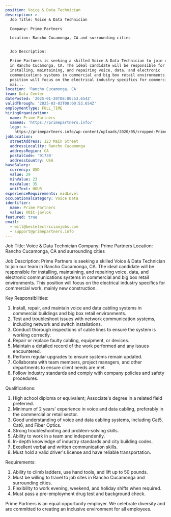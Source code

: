 ```yaml
---
position: Voice & Data Technician
description: >-
  Job Title: Voice & Data Technician

  Company: Prime Partners

  Location: Rancho Cucamonga, CA and surrounding cities


  Job Description:

  Prime Partners is seeking a skilled Voice & Data Technician to join our team
  in Rancho Cucamonga, CA. The ideal candidate will be responsible for
  installing, maintaining, and repairing voice, data, and electronic
  communications systems in commercial and big box retail environments. This
  position will focus on the electrical industry specifics for commercial work,
  mai...
location: 'Rancho Cucamonga, CA'
team: Data Center
datePosted: '2025-01-20T08:00:53.654Z'
validThrough: '2025-03-03T08:00:53.654Z'
employmentType: FULL_TIME
hiringOrganization:
  name: Prime Partners
  sameAs: 'https://primepartners.info/'
  logo: >-
    https://primepartners.info/wp-content/uploads/2020/05/cropped-Prime-Partners-Logo-NO-BG-1-1.png
jobLocation:
  streetAddress: 123 Main Street
  addressLocality: Rancho Cucamonga
  addressRegion: CA
  postalCode: '91730'
  addressCountry: USA
baseSalary:
  currency: USD
  value: 29
  minValue: 23
  maxValue: 35
  unitText: HOUR
experienceRequirements: midLevel
occupationalCategory: Voice Data
identifier:
  name: Prime Partners
  value: VOIC-javlok
featured: true
email:
  - will@bestelectricianjobs.com
  - support@primepartners.info
---
```




Job Title: Voice & Data Technician
Company: Prime Partners
Location: Rancho Cucamonga, CA and surrounding cities

Job Description:
Prime Partners is seeking a skilled Voice & Data Technician to join our team in Rancho Cucamonga, CA. The ideal candidate will be responsible for installing, maintaining, and repairing voice, data, and electronic communications systems in commercial and big box retail environments. This position will focus on the electrical industry specifics for commercial work, mainly new construction.

Key Responsibilities:

1. Install, repair, and maintain voice and data cabling systems in commercial buildings and big box retail environments.
2. Test and troubleshoot issues with network communication systems, including network and switch installations.
3. Conduct thorough inspections of cable lines to ensure the system is working correctly.
4. Repair or replace faulty cabling, equipment, or devices.
5. Maintain a detailed record of the work performed and any issues encountered.
6. Perform regular upgrades to ensure systems remain updated.
7. Collaborate with team members, project managers, and other departments to ensure client needs are met.
8. Follow industry standards and comply with company policies and safety procedures.

Qualifications:

1. High school diploma or equivalent; Associate's degree in a related field preferred.
2. Minimum of 2 years' experience in voice and data cabling, preferably in the commercial or retail sector.
3. Good understanding of voice and data cabling systems, including Cat5, Cat6, and Fiber Optics.
4. Strong troubleshooting and problem-solving skills.
5. Ability to work in a team and independently.
6. In-depth knowledge of industry standards and city building codes.
7. Excellent verbal and written communication skills.
8. Must hold a valid driver's license and have reliable transportation.

Requirements:

1. Ability to climb ladders, use hand tools, and lift up to 50 pounds.
2. Must be willing to travel to job sites in Rancho Cucamonga and surrounding cities.
3. Flexibility to work evening, weekend, and holiday shifts when required.
4. Must pass a pre-employment drug test and background check.

Prime Partners is an equal opportunity employer. We celebrate diversity and are committed to creating an inclusive environment for all employees.
